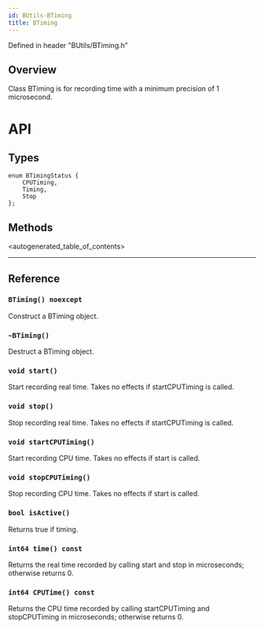 ```yaml
---
id: BUtils-BTiming
title: BTiming
---
```

Defined in header "BUtils/BTiming.h"

## Overview

Class BTiming is for recording time with a minimum precision of 1 microsecond.

# API

## Types

    enum BTimingStatus {
        CPUTiming,
        Timing,
        Stop
    };
    

## Methods

<autogenerated_table_of_contents>

* * *

## Reference

### `BTiming() noexcept`

Construct a BTiming object.

### `~BTiming()`

Destruct a BTiming object.

### `void start()`

Start recording real time. Takes no effects if startCPUTiming is called.

### `void stop()`

Stop recording real time. Takes no effects if startCPUTiming is called.

### `void startCPUTiming()`

Start recording CPU time. Takes no effects if start is called.

### `void stopCPUTiming()`

Stop recording CPU time. Takes no effects if start is called.

### `bool isActive()`

Returns true if timing.

### `int64 time() const`

Returns the real time recorded by calling start and stop in microseconds; otherwise returns 0.

### `int64 CPUTime() const`

Returns the CPU time recorded by calling startCPUTiming and stopCPUTiming in microseconds; otherwise returns 0.